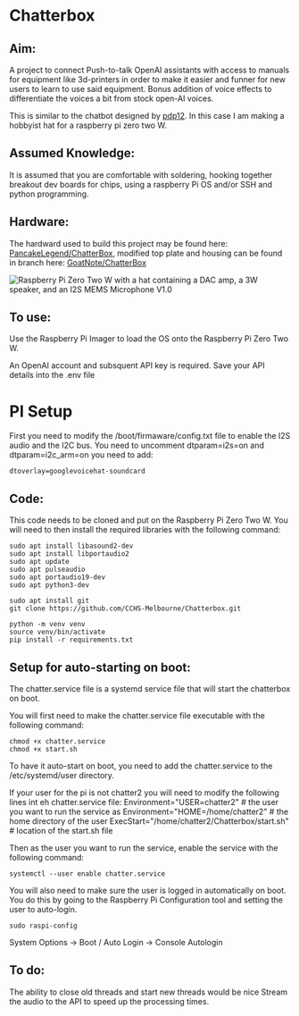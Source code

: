 # Chatterbox 

## Aim:

A project to connect Push-to-talk OpenAI assistants with access to manuals for equipment like 3d-printers in order to make it easier and funner for new users to learn to use said equipment. Bonus addition of voice effects to differentiate the voices a bit from stock open-AI voices. 

This is similar to the chatbot designed by [pdp12](https://www.instructables.com/Customizes-a-ChatGPT-Assistant-Using-a-RaspberryPi/). In this case I am making a hobbyist hat for a raspberry pi zero two W.

## Assumed Knowledge:
It is assumed that you are comfortable with soldering, hooking together breakout dev boards for chips, using a raspberry Pi OS and/or SSH and python programming.

## Hardware:
The hardward used to build this project may be found here: [PancakeLegend/ChatterBox](https://github.com/PancakeLegend/ChatterBox), modified top plate and housing can be found in branch here: [GoatNote/ChatterBox](https://github.com/GoatNote/ChatterBox-1)

![Raspberry Pi Zero Two W with a hat containing a DAC amp, a 3W speaker, and an I2S MEMS Microphone V1.0](https://github.com/CCHS-Melbourne/Chatterbox/images/chatterbox0.png)


## To use:
Use the Raspberry Pi Imager to load the OS onto the Raspberry Pi Zero Two W.

An OpenAI account and subsquent API key is required.
Save your API details into the .env file

# PI Setup
First you need to modify the /boot/firmaware/config.txt file to enable the I2S audio and the I2C bus. 
You need to uncomment dtparam=i2s=on and dtparam=i2c_arm=on
you need to add: 
````
dtoverlay=googlevoicehat-soundcard
````


## Code:
This code needs to be cloned and put on the Raspberry Pi Zero Two W.
You will need to then install the required libraries with the following command:


```
sudo apt install libasound2-dev
sudo apt install libportaudio2
sudo apt update
sudo apt pulseaudio
sudo apt portaudio19-dev
sudo apt python3-dev

sudo apt install git
git clone https://github.com/CCHS-Melbourne/Chatterbox.git

python -m venv venv
source venv/bin/activate
pip install -r requirements.txt
```

## Setup for auto-starting on boot: 
The chatter.service file is a systemd service file that will start the chatterbox on boot.

You will first need to make the chatter.service file executable with the following command:
```
chmod +x chatter.service
chmod +x start.sh
```

To have it auto-start on boot, you need to add the chatter.service to the /etc/systemd/user directory.

If your user for the pi is not chatter2 you will need to modify the following lines int eh chatter.service file:
Environment="USER=chatter2"         # the user you want to run the service as
Environment="HOME=/home/chatter2"   # the home directory of the user
ExecStart="/home/chatter2/Chatterbox/start.sh" # location of the start.sh file

Then as the user you want to run the service, enable the service with the following command:
```
systemctl --user enable chatter.service
```

You will also need to make sure the user is logged in automatically on boot. You do this by going to the Raspberry Pi Configuration tool and setting the user to auto-login.
```
sudo raspi-config
```
System Options -> Boot / Auto Login -> Console Autologin

## To do: 
The ability to close old threads and start new threads would be nice
Stream the audio to the API to speed up the processing times.
